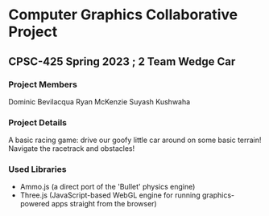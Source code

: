 # Computer Graphics Collaborative Project
## CPSC-425 Spring 2023 ; 2 Team Wedge Car

### Project Members
Dominic Bevilacqua
Ryan McKenzie
Suyash Kushwaha

### Project Details

A basic racing game: drive our goofy little car around on some basic terrain!
Navigate the racetrack and obstacles!

### Used Libraries 

  - Ammo.js (a direct port of the 'Bullet' physics engine)
  - Three.js (JavaScript-based WebGL engine for running graphics-powered apps straight from the browser)
